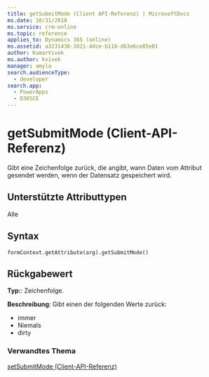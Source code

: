 ```yaml
---
title: getSubmitMode (Client API-Referenz) | MicrosoftDocs
ms.date: 10/31/2018
ms.service: crm-online
ms.topic: reference
applies_to: Dynamics 365 (online)
ms.assetid: a3231438-3821-4dce-b118-d63e6ce85e01
author: KumarVivek
ms.author: kvivek
manager: amyla
search.audienceType:
  - developer
search.app:
  - PowerApps
  - D365CE
---
```

# <a name="getsubmitmode-client-api-reference"></a>getSubmitMode (Client-API-Referenz)



Gibt eine Zeichenfolge zurück, die angibt, wann Daten vom Attribut gesendet werden, wenn der Datensatz gespeichert wird. 

## <a name="attribute-types-supported"></a>Unterstützte Attributtypen

Alle

## <a name="syntax"></a>Syntax

`formContext.getAttribute(arg).getSubmitMode()`

## <a name="return-value"></a>Rückgabewert

**Typ:**: Zeichenfolge. 

**Beschreibung**: Gibt einen der folgenden Werte zurück:
- immer
- Niemals
- dirty

### <a name="related-topic"></a>Verwandtes Thema
[setSubmitMode (Client-API-Referenz)](setSubmitMode.md)

